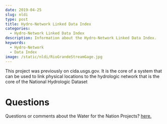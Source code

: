 ```yaml
---
date: 2019-04-25
slug: nldi
type: post
title: Hydro-Network Linked Data Index
categories:
  - Hydro-Network Linked Data Index
description: Information about the Hydro-Network Linked Data Index.
keywords:
  - Hydro-Network
  - Data Index 
image: /static/nldi/RioGrandeStreamGage.jpg
---
```


This project was previously on cida.usgs.gov.  It is the core of a system that can be used to link physical locations to the hydrologic network that is the core of the National Hydrologic Dataset 

Questions
==========
Questions or comments about the Water for the Nation Projects? [here.](https://water.usgs.gov/contact/gsanswers?pemail=gs-w-ks_NWISWeb_Data_Inquiries&subject=Site+Number%3A+07144100&viewnote=%3CH1%3EUSGS+NWIS+Feedback+Request%3C%2FH1%3E%3Cp%3E%3Cb%3EPlease+enter+a+subject+in+the+form+below+that+briefly+summarizes+your+request%3C%2Fb%3E%3C%2Fp%3E) 

